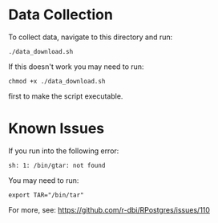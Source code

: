 # Data Collection
To collect data, navigate to this directory and run:
```
./data_download.sh
```
If this doesn't work you may need to run:
```
chmod +x ./data_download.sh
```
first to make the script executable.
# Known Issues
If you run into the following error:
```
sh: 1: /bin/gtar: not found
```
You may need to run:
```
export TAR="/bin/tar"
```
For more, see: https://github.com/r-dbi/RPostgres/issues/110
